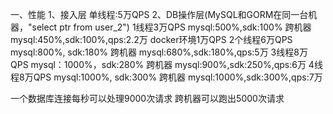 一、性能
1、接入层
单线程:5万QPS
2、DB操作层(MySQL和GORM在同一台机器，"select ptr from user_2")
1线程3万QPS mysql:500%,sdk:100%        跨机器 mysql:450%,sdk:100%,qps:2.2万 docker环境1万QPS
2个线程6万QPS mysql:800%, sdk:180%     跨机器 mysql:680%,sdk:180%,qps:5万
3线程8万QPS  mysql：1000%，sdk:280%    跨机器 mysql:900%,sdk:250%,qps:6万
4线程8万QPS  mysql:1000%, sdk:300%     跨机器 mysql:1000%,sdk:300%,qps:7万

一个数据库连接每秒可以处理9000次请求 跨机器可以跑出5000次请求

